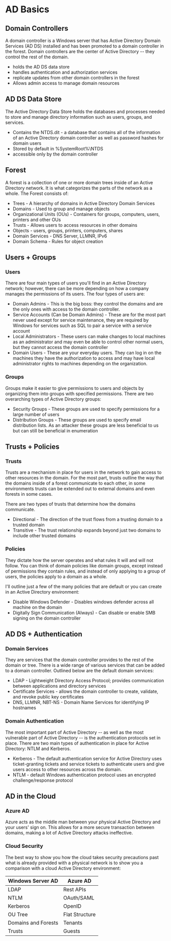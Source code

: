 # AD Basics

## Domain Controllers

A domain controller is a Windows server that has Active Directory Domain Services (AD DS) installed and has been promoted to a domain controller in the forest. Domain controllers are the center of Active Directory -- they control the rest of the domain.

* holds the AD DS data store&#x20;
* handles authentication and authorization services&#x20;
* replicate updates from other domain controllers in the forest
* Allows admin access to manage domain resources

## AD DS Data Store

The Active Directory Data Store holds the databases and processes needed to store and manage directory information such as users, groups, and services.

* Contains the NTDS.dit - a database that contains all of the information of an Active Directory domain controller as well as password hashes for domain users
* Stored by default in %SystemRoot%\NTDS
* accessible only by the domain controller

## Forest

﻿A forest is a collection of one or more domain trees inside of an Active Directory network. It is what categorizes the parts of the network as a whole. The Forest consists of:

* Trees - A hierarchy of domains in Active Directory Domain Services
* Domains - Used to group and manage objects&#x20;
* Organizational Units (OUs) - Containers for groups, computers, users, printers and other OUs
* Trusts - Allows users to access resources in other domains
* Objects - users, groups, printers, computers, shares
* Domain Services - DNS Server, LLMNR, IPv6
* Domain Schema - Rules for object creation

## Users + Groups

### Users

There are four main types of users you'll find in an Active Directory network; however, there can be more depending on how a company manages the permissions of its users. The four types of users are:

* Domain Admins - This is the big boss: they control the domains and are the only ones with access to the domain controller.
* Service Accounts (Can be Domain Admins) - These are for the most part never used except for service maintenance, they are required by Windows for services such as SQL to pair a service with a service account
* Local Administrators - These users can make changes to local machines as an administrator and may even be able to control other normal users, but they cannot access the domain controller
* Domain Users - These are your everyday users. They can log in on the machines they have the authorization to access and may have local administrator rights to machines depending on the organization.

### Groups

﻿Groups make it easier to give permissions to users and objects by organizing them into groups with specified permissions. There are two overarching types of Active Directory groups:&#x20;

* Security Groups - These groups are used to specify permissions for a large number of users
* Distribution Groups - These groups are used to specify email distribution lists. As an attacker these groups are less beneficial to us but can still be beneficial in enumeration

## Trusts + Policies

### Trusts

Trusts are a mechanism in place for users in the network to gain access to other resources in the domain. For the most part, trusts outline the way that the domains inside of a forest communicate to each other, in some environments trusts can be extended out to external domains and even forests in some cases.

There are two types of trusts that determine how the domains communicate.

* Directional - The direction of the trust flows from a trusting domain to a trusted domain
* Transitive - The trust relationship expands beyond just two domains to include other trusted domains

### Policies

They dictate how the server operates and what rules it will and will not follow. You can think of domain policies like domain groups, except instead of permissions they contain rules, and instead of only applying to a group of users, the policies apply to a domain as a whole.&#x20;

I'll outline just a few of the  many policies that are default or you can create in an Active Directory environment:&#x20;

* Disable Windows Defender - Disables windows defender across all machine on the domain
* Digitally Sign Communication (Always) - Can disable or enable SMB signing on the domain controller

## AD DS + Authentication

### Domain Services

They are services that the domain controller provides to the rest of the domain or tree. There is a wide range of various services that can be added to a domain controller. Outlined below are the default domain services:

* LDAP - Lightweight Directory Access Protocol; provides communication between applications and directory services
* Certificate Services - allows the domain controller to create, validate, and revoke public key certificates
* DNS, LLMNR, NBT-NS - Domain Name Services for identifying IP hostnames

### Domain Authentication

The most important part of Active Directory -- as well as the most vulnerable part of Active Directory -- is the authentication protocols set in place. There are two main types of authentication in place for Active Directory: NTLM and Kerberos.

* Kerberos - The default authentication service for Active Directory uses ticket-granting tickets and service tickets to authenticate users and give users access to other resources across the domain.
* NTLM - default Windows authentication protocol uses an encrypted challenge/response protocol

## AD in the Cloud

### Azure AD

Azure acts as the middle man between your physical Active Directory and your users' sign on. This allows for a more secure transaction between domains, making a lot of Active Directory attacks ineffective.

### Cloud Security

The best way to show you how the cloud takes security precautions past what is already provided with a physical network is to show you a comparison with a cloud Active Directory environment:

| **Windows Server AD** | **Azure AD**   |
| --------------------- | -------------- |
| LDAP                  | Rest APIs      |
| NTLM                  | OAuth/SAML     |
| Kerberos              | OpenID         |
| OU Tree               | Flat Structure |
| Domains and Forests   | Tenants        |
| Trusts                | Guests         |
